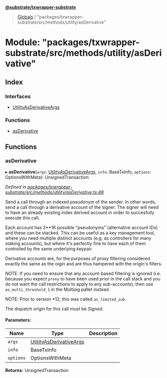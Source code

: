 **[@substrate/txwrapper-substrate](../README.md)**

> [Globals](../globals.md) / "packages/txwrapper-substrate/src/methods/utility/asDerivative"

# Module: "packages/txwrapper-substrate/src/methods/utility/asDerivative"

## Index

### Interfaces

* [UtilityAsDerivativeArgs](../interfaces/_packages_txwrapper_substrate_src_methods_utility_asderivative_.utilityasderivativeargs.md)

### Functions

* [asDerivative](_packages_txwrapper_substrate_src_methods_utility_asderivative_.md#asderivative)

## Functions

### asDerivative

▸ **asDerivative**(`args`: [UtilityAsDerivativeArgs](../interfaces/_packages_txwrapper_substrate_src_methods_utility_asderivative_.utilityasderivativeargs.md), `info`: BaseTxInfo, `options`: OptionsWithMeta): UnsignedTransaction

*Defined in [packages/txwrapper-substrate/src/methods/utility/asDerivative.ts:48](https://github.com/paritytech/txwrapper-core/blob/e071077/packages/txwrapper-substrate/src/methods/utility/asDerivative.ts#L48)*

Send a call through an indexed pseudonym of the sender. In other words, send a call through a
derivative account of the signer. The signer will need to have an already existing index derived
account in order to succesfully execute this call.

Each account has 2**16 possible "pseudonyms" (alternative account IDs) and these can be
stacked. This can be useful as a key management tool, where you need multiple distinct accounts
(e.g. as controllers for many staking accounts), but where it's perfectly fine to have each of
them controlled by the same underlying keypair.

Derivative accounts are, for the purposes of proxy filtering considered exactly
the same as the oigin and are thus hampered with the origin's filters.

NOTE: If you need to ensure that any account-based filtering is ignored (i.e.
because you expect `proxy` to have been used prior in the call stack and you do not want
the call restrictions to apply to any sub-accounts), then use `as_multi_threshold_1`
in the Multisig pallet instead.

NOTE: Prior to version *12, this was called `as_limited_sub`.

The dispatch origin for this call must be _Signed_.

#### Parameters:

Name | Type | Description |
------ | ------ | ------ |
`args` | [UtilityAsDerivativeArgs](../interfaces/_packages_txwrapper_substrate_src_methods_utility_asderivative_.utilityasderivativeargs.md) |  |
`info` | BaseTxInfo |  |
`options` | OptionsWithMeta |   |

**Returns:** UnsignedTransaction
